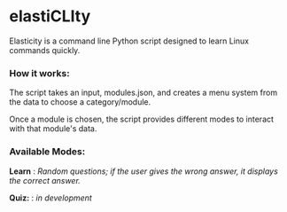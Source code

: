 # elastiCLIty

Elasticity is a command line Python script designed to learn Linux commands quickly.

### How it works:

The script takes an input, modules.json, and creates a menu system from the data to choose a category/module.

Once a module is chosen, the script provides different modes to interact with that module's data.

### Available Modes:

**Learn** : _Random questions; if the user gives the wrong answer, it displays the correct answer._

**Quiz:** : _in development_
